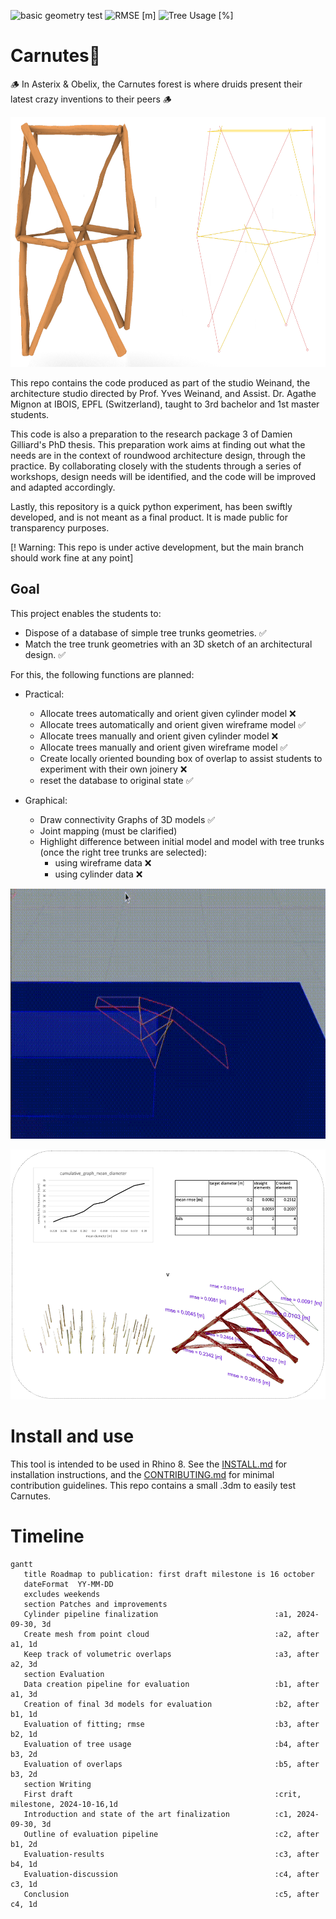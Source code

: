![basic geometry test](https://github.com/ibois-epfl/Carnutes/actions/workflows/test_geo_basics.yml/badge.svg)
![RMSE [m]](https://img.shields.io/badge/RMSE-0.0173-c7a8ad)
![Tree Usage [%]](https://img.shields.io/badge/Tree_Usage-63.31-c7a8ad)

# Carnutes🌳

🪵 In Asterix & Obelix, the Carnutes forest is where druids present their latest crazy inventions to their peers 🪵

<p align="center"> <img src="./assets/images/Carnutes_illustration_17_09_2024.png" height="400" />

This repo contains the code produced as part of the studio Weinand, the architecture studio directed by Prof. Yves Weinand, and Assist. Dr. Agathe Mignon at IBOIS, EPFL (Switzerland), taught to 3rd bachelor and 1st master students.

This code is also a preparation to the research package 3 of Damien Gilliard's PhD thesis. This preparation work aims at finding out what the needs are in the context of roundwood architecture design, through the practice. By collaborating closely with the students through  a series of workshops, design needs will be identified, and the code will be improved and adapted accordingly.

Lastly, this repository is a quick python experiment, has been swiftly developed, and is not meant as a final product. It is made public for transparency purposes.

[! Warning:  This repo is under active development, but the main branch should work fine at any point]

## Goal

 This project enables the students to:
- Dispose of a database of simple tree trunks geometries. ✅
- Match the tree trunk geometries with an 3D sketch of an architectural design. ✅

For this, the following functions are planned:

- Practical:
    - Allocate trees automatically and orient given cylinder model ❌
    - Allocate trees automatically and orient given wireframe model ✅
    - Allocate trees manually and orient given cylinder model ❌
    - Allocate trees manually and orient given wireframe model ✅
    - Create locally oriented bounding box of overlap to assist students to experiment with their own joinery ❌
    - reset the database to original state ✅

- Graphical:
    - Draw connectivity Graphs of 3D models ✅
    - Joint mapping (must be clarified)
    - Highlight difference between initial model and model with tree trunks (once the right tree trunks are selected):
        - using wireframe data ❌
        - using cylinder data ❌

<p align="center">
    <img src="./assets/images/07_09_2024_demo_Carnutes.gif" height="400" />

<p align="center">
    <img src="./assets/images/05_09_2024_Carnutes_eval.png" height="400" >

# Install and use
This tool is intended to be used in Rhino 8.
See the [INSTALL.md](./INSTALL.md) for installation instructions, and the [CONTRIBUTING.md](./CONTRIBUTING.md) for minimal contribution guidelines. This repo contains a small .3dm to easily test Carnutes.
 # Timeline
 ```mermaid
gantt
    title Roadmap to publication: first draft milestone is 16 october
    dateFormat  YY-MM-DD
    excludes weekends
    section Patches and improvements
    Cylinder pipeline finalization                          :a1, 2024-09-30, 3d
    Create mesh from point cloud                            :a2, after a1, 1d
    Keep track of volumetric overlaps                       :a3, after a2, 3d
    section Evaluation
    Data creation pipeline for evaluation                   :b1, after a1, 3d
    Creation of final 3d models for evaluation              :b2, after b1, 1d
    Evaluation of fitting; rmse                             :b3, after b2, 1d
    Evaluation of tree usage                                :b4, after b3, 2d
    Evaluation of overlaps                                  :b5, after b3, 2d
    section Writing
    First draft                                             :crit, milestone, 2024-10-16,1d
    Introduction and state of the art finalization          :c1, 2024-09-30, 3d
    Outline of evaluation pipeline                          :c2, after b1, 2d
    Evaluation-results                                      :c3, after b4, 1d
    Evaluation-discussion                                   :c4, after c3, 1d
    Conclusion                                              :c5, after c4, 1d

 ```
